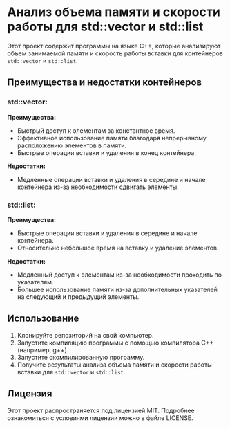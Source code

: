 # Анализ объема памяти и скорости работы для std::vector и std::list

Этот проект содержит программы на языке C++, которые анализируют объем занимаемой памяти и скорость работы вставки для контейнеров `std::vector` и `std::list`.

## Преимущества и недостатки контейнеров

### std::vector:

**Преимущества:**
- Быстрый доступ к элементам за константное время.
- Эффективное использование памяти благодаря непрерывному расположению элементов в памяти.
- Быстрые операции вставки и удаления в конец контейнера.

**Недостатки:**
- Медленные операции вставки и удаления в середине и начале контейнера из-за необходимости сдвигать элементы.

### std::list:

**Преимущества:**
- Быстрые операции вставки и удаления в середине и начале контейнера.
- Относительно небольшое время на вставку и удаление элементов.

**Недостатки:**
- Медленный доступ к элементам из-за необходимости проходить по указателям.
- Большее использование памяти из-за дополнительных указателей на следующий и предыдущий элементы.

## Использование

1. Клонируйте репозиторий на свой компьютер.
2. Запустите компиляцию программы с помощью компилятора C++ (например, g++).
3. Запустите скомпилированную программу.
4. Получите результаты анализа объема памяти и скорости работы вставки для `std::vector` и `std::list`.

## Лицензия

Этот проект распространяется под лицензией MIT. Подробнее ознакомиться с условиями лицензии можно в файле LICENSE.
